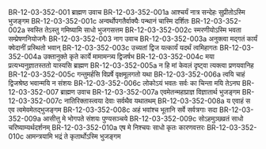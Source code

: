 BR-12-03-352-001  	ब्राह्मण उवाच
BR-12-03-352-001a	आश्चर्यं नात्र सन्देहः सुप्रीतोऽस्मि भुजङ्गम
BR-12-03-352-001c	अन्वर्थोपगतैर्वाक्यैः पन्थानं चास्मि दर्शितः
BR-12-03-352-002a	स्वस्ति तेऽस्तु गमिष्यामि साधो भुजगसत्तम
BR-12-03-352-002c	स्मरणीयोऽस्मि भवता सम्प्रेषणनियोजनैः
BR-12-03-352-003  	नाग उवाच
BR-12-03-352-003a	अनुक्त्वा मद्गतं कार्यं क्वेदानीं प्रस्थितो भवान्
BR-12-03-352-003c	उच्यतां द्विज यत्कार्यं यदर्थं त्वमिहागतः
BR-12-03-352-004a	उक्तानुक्ते कृते कार्ये मामामन्त्र्य द्विजर्षभ
BR-12-03-352-004c	मया प्रत्यभ्यनुज्ञातस्ततो यास्यसि ब्राह्मण
BR-12-03-352-005a	न हि मां केवलं दृष्ट्वा त्यक्त्वा प्रणयवानिह
BR-12-03-352-005c	गन्तुमर्हसि विप्रर्षे वृक्षमूलगतो यथा
BR-12-03-352-006a	त्वयि चाहं द्विजश्रेष्ठ भवान्मयि न संशयः
BR-12-03-352-006c	लोकोऽयं भवतः सर्वः का चिन्ता मयि तेऽनघ
BR-12-03-352-007  	ब्राह्मण उवाच
BR-12-03-352-007a	एवमेतन्महाप्राज्ञ विज्ञातार्थ भुजङ्गम
BR-12-03-352-007c	नातिरिक्तास्त्वया देवाः सर्वथैव यथातथम्
BR-12-03-352-008a	य एवाहं स एव त्वमेवमेतद्भुजङ्गम
BR-12-03-352-008c	अहं भवांश्च भूतानि सर्वे सर्वत्रगाः सदा
BR-12-03-352-009a	आसीत्तु मे भोगपते संशयः पुण्यसञ्चये
BR-12-03-352-009c	सोऽहमुञ्छव्रतं साधो चरिष्याम्यर्थदर्शनम्
BR-12-03-352-010a	एष मे निश्चयः साधो कृतः कारणवत्तरः
BR-12-03-352-010c	आमन्त्रयामि भद्रं ते कृतार्थोऽस्मि भुजङ्गम
